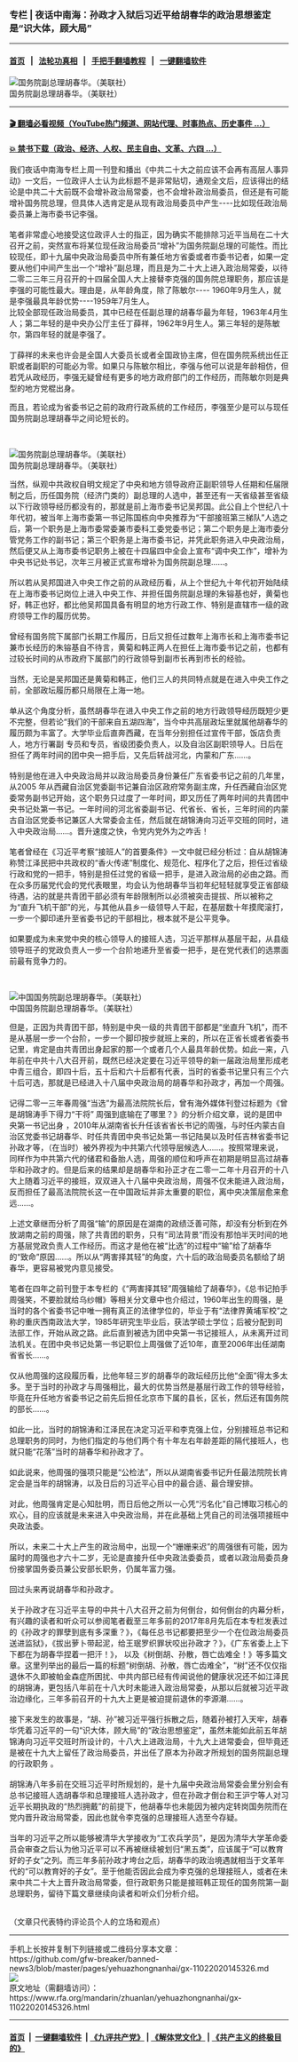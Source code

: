 ### 专栏 | 夜话中南海：孙政才入狱后习近平给胡春华的政治思想鉴定是“识大体，顾大局”
------------------------

#### [首页](https://github.com/gfw-breaker/banned-news3/blob/master/README.md) &nbsp;&nbsp;|&nbsp;&nbsp; [法轮功真相](https://github.com/begood0513/basic/blob/master/README.md)  &nbsp;&nbsp;|&nbsp;&nbsp; [手把手翻墙教程](https://github.com/gfw-breaker/guides/wiki)  &nbsp;&nbsp;|&nbsp;&nbsp; [一键翻墙软件](https://github.com/gfw-breaker/nogfw/blob/master/README.md)  



<div id="headerimg">
 <img alt="国务院副总理胡春华。（美联社）" src="https://www.rfa.org/mandarin/zhuanlan/yehuazhongnanhai/gx-11022020145326.html/AP_19115303440492.jpg/@@images/a44b8df0-3c04-41d8-9f23-8ea25fdd1b1d.jpeg" title="国务院副总理胡春华。（美联社）"/>
 <div id="headerimgcontents">
  <div id="headerimgcaption">
   <span>
    国务院副总理胡春华。（美联社）
   </span>
   <!-- zoomattribute -->
  </div>
  <!-- headerimgcaption -->
 </div>
 <!-- headerimagecontents -->
</div>

<hr/>


#### [ 🎬  翻墙必看视频（YouTube热门频道、网站代理、时事热点、历史事件 ...）](https://github.com/gfw-breaker/links/blob/master/banned.md)

#### [ 💥  禁书下载（政治、经济、人权、民主自由、文革、六四 ...）](https://github.com/gfw-breaker/books/blob/master/README.md)

<div id="storytext">
 <div>
  <div class="slot_header">
  </div>
 </div>
 <p>
  我们夜话中南海专栏上周一刊登和播出《中共二十大之前应该不会再有高层人事异动》一文后，一位政评人士认为此标题不是非常贴切，通观全文后，应该得出的结论是中共二十大前既不会增补政治局常委，也不会增补政治局委员，但还是有可能增补国务院总理，但具体人选肯定是从现有政治局委员中产生----比如现任政治局委员兼上海市委书记李强。
  <br/>
  <br/>
  笔者非常虚心地接受这位政评人士的指正，因为确实不能排除习近平当局在二十大召开之前，突然宣布将某位现任政治局委员“增补”为国务院副总理的可能性。而比较现任，即十九届中央政治局委员中所有兼任地方省委或者市委书记者，如果一定要从他们中间产生出一个“增补”副总理，而且是为二十大上进入政治局常委，以待二零二三年三月召开的十四届全国人大上接替李克强的国务院总理职务，那应该是李强的可能性最大。理由是，从年龄角度，除了陈敏尔---- 1960年9月生人，就是李强最具年龄优势----1959年7月生人。
  <br/>
  比较全部现任政治局委员，其中已经在任副总理的胡春华最为年轻，1963年4月生人；第二年轻的是中央办公厅主任丁薛祥，1962年9月生人。第三年轻的是陈敏尔，第四年轻的就是李强了。
  <br/>
  <br/>
  丁薛祥的未来也许会是全国人大委员长或者全国政协主席，但在国务院系统出任正职或者副职的可能必为零。如果只与陈敏尔相比，李强与他可以说是年龄相仿，但若凭从政经历，李强无疑曾经有更多的地方政府部门的工作经历，而陈敏尔则是典型的地方党棍出身。
 </p>
 <p>
  而且，若论成为省委书记之前的政府行政系统的工作经历，李强至少是可以与现任国务院副总理胡春华之间论短长的。
 </p>
 <p>
  <br/>
  <div class="image-inline captioned" style="width:1800px;">
   <div style="width:1800px;">
    <img alt="国务院副总理胡春华。（美联社）" src="https://www.rfa.org/mandarin/zhuanlan/yehuazhongnanhai/gx-11022020145326.html/AP_18079213059623.jpg" title="国务院副总理胡春华。（美联社）"/>
   </div>
   <div class="image-caption">
    <span style="width:1800px;">
     国务院副总理胡春华。（美联社）
    </span>
    <span class="copyright">
    </span>
   </div>
  </div>
 </p>
 <p>
  当然，纵观中共政权自明文规定了中央和地方领导政府正副职领导人任期和任届限制之后，历任国务院（经济门类的）副总理的人选中，甚至还有一天省级甚至省级以下行政领导经历都没有的，那就是前上海市委书记吴邦国。此公自上个世纪八十年代初，被当年上海市委第一书记陈国栋向中央推荐为“干部接班第三梯队”人选之后，第一个职务是上海市委常委兼市委科工委党委书记；第二个职务是上海市委分管党务工作的副书记；第三个职务是上海市委书记，并凭此职务进入中央政治局，然后便又从上海市委书记职务上被在十四届四中全会上宣布“调中央工作”，增补为中央书记处书记，次年三月被正式宣布增补为国务院副总理……。
  <br/>
  <br/>
  所以若从吴邦国进入中央工作之前的从政经历看，从上个世纪九十年代初开始陆续在上海市委书记岗位上进入中央工作、并担任国务院副总理的朱镕基也好，黄菊也好，韩正也好，都比他吴邦国具备有明显的地方行政工作、特别是直辖市一级的政府领导工作的履历优势。
  <br/>
  <br/>
  曾经有国务院下属部门长期工作履历，日后又担任过数年上海市长和上海市委书记兼市长经历的朱镕基自不待言，黄菊和韩正两人在担任上海市委书记之前，也都有过较长时间的从市政府下属部门的行政领导到副市长再到市长的经验。
  <br/>
  <br/>
  当然，无论是吴邦国还是黄菊和韩正，他们三人的共同特点就是在进入中央工作之前，全部政坛履历都只局限在上海一地。
  <br/>
  <br/>
  单从这个角度分析，虽然胡春华在进入中央工作之前的地方行政领导经历既短少更不完整，但若论“我们的干部来自五湖四海”，当今中共高层政坛里就属他胡春华的履历颇为丰富了。大学毕业后直奔西藏，在当年分别担任过宣传干部，饭店负责人，地方行署副 专员和专员，省级团委负责人，以及自治区副职领导人。日后在担任了两年时间的团中央一把手后，又先后转战河北，内蒙和广东……。
  <br/>
  <br/>
  特别是他在进入中央政治局并以政治局委员身份兼任广东省委书记之前的几年里，从2005 年从西藏自治区党委副书记兼自治区政府常务副主席，升任西藏自治区党委常务副书记开始，这个职务只过度了一年时间，即又历任了两年时间的共青团中央书记处第一书记。一年时间的河北省委副书记、代省长、省长，三年时间的内蒙古自治区党委书记兼区人大常委会主任，然后就在胡锦涛向习近平交班的同时，进入中央政治局……。晋升速度之快，令党内党外为之咋舌！
  <br/>
  <br/>
  笔者曾经在《习近平考察“接班人”的首要条件》一文中就已经分析过：自从胡锦涛称赞江泽民把中共政权的“香火传递”制度化、规范化、程序化了之后，担任过省级行政和党的一把手，特别是担任过党的省级一把手，是进入政治局的必由之路。而在众多历届党代会的党代表眼里，均会认为他胡春华当初年纪轻轻就享受正省部级待遇，沾的就是共青团干部必须有年龄限制所以必须被突击提拔、所以被称之为“直升飞机干部”的光，与其他从县乡一级领导人干起，在基层数十年摸爬滚打，一步一个脚印递升至省委书记的干部相比，根本就不是公平竞争。
  <br/>
  <br/>
  如果要成为未来党中央的核心领导人的接班人选，习近平那样从基层干起，从县级领导班子的党政负责人一步一个台阶地递升至省委一把手，是在党代表们的选票面前最有竞争力的。
 </p>
 <p>
  <br/>
  <div class="image-inline captioned" style="width:1894px;">
   <div style="width:1894px;">
    <img alt="中国国务院副总理胡春华。（美联社）" src="https://www.rfa.org/mandarin/zhuanlan/yehuazhongnanhai/gx-11022020145326.html/AP_17292240908881.jpg" title="中国国务院副总理胡春华。（美联社）"/>
   </div>
   <div class="image-caption">
    <span style="width:1894px;">
     中国国务院副总理胡春华。（美联社）
    </span>
    <span class="copyright">
    </span>
   </div>
  </div>
 </p>
 <p>
  但是，正因为共青团干部，特别是中央一级的共青团干部都是“坐直升飞机”，而不是从基层一步一个台阶，一步一个脚印按步就班上来的，所以在正省长或者省委书记里，肯定是由共青团出身起家的那一个或者几个人最具年龄优势。如此一来，八年前在中共十八大召开前，既然已经决定要在习近平领导的新一届政治局里形成老中青三组合，即四十后，五十后和六十后都有代表，当时的省委书记里只有三个六十后可选，那就是已经进入十八届中央政治局的胡春华和孙政才，再加一个周强。
  <br/>
  <br/>
  记得二零一三年春周强“当选”为最高法院院长后，曾有海外媒体刊登过标题为《曾是胡锦涛手下得力“干将” 周强到底输在了哪里？》的分析介绍文章，说的是团中央第一书记出身 ，2010年从湖南省长升任该省省长书记的周强，与时任内蒙古自治区党委书记胡春华、时任共青团中央书记处第一书记陆昊以及时任吉林省委书记孙政才等，（在当时）被外界视为中共第六代领导层候选人……。按照常理来说，同样作为中共第六代的储君和备胎人选，周强的顺位和呼声在初期是明显高过胡春华和孙政才的。但是后来的结果却是胡春华和孙正才在二零一二年十月召开的十八大上随着习近平的接班，双双进入十八届中央政治局，周强不仅未能进入政治局，反而担任了最高法院院长这一在中国政坛并非太重要的职位，离中央决策层愈来愈远……。
  <br/>
  <br/>
  上述文章继而分析了周强“输”的原因是在湖南的政绩泛善可陈，却没有分析到在外放湖南之前的周强，除了共青团的职务，只有“司法背景”而没有那怕半天时间的地方基层党政负责人工作经历。而这才是他在被“比选”的过程中“输”给了胡春华的“致命”原因……。所以从“两害择其轻”的角度，六十后的政治局委员名额给了胡春华，更容易被党内意见接受。
  <br/>
  <br/>
  笔者在四年之前刊登于本专栏的《“两害择其轻”周强输给了胡春华》，《总书记拍手周强笑，不要脸就给乌纱帽》等相关分文章中也介绍过，1960年出生的周强，是当时的各个省委书记中唯一拥有真正的法律学位的，毕业于有“法律界黄埔军校”之称的重庆西南政法大学，1985年研究生毕业后，获法学硕士学位；后被分配到司法部工作，开始从政之路。此后直到被选为团中央第一书记接班人，从未离开过司法机关。在团中央书记处第一书记职位上周强做了近10年，直至2006年出任湖南省省长……。
  <br/>
  <br/>
  仅从他周强的这段履历看，比他年轻三岁的胡春华的政坛经历比他“全面”得太多太多。至于当时的孙政才与周强相比，最大的优势当然是基层行政工作的领导经验，毕竟在升任地方省委书记之前先后担任北京市下属的县长，区长，然后还有国务院的部长……。
  <br/>
  <br/>
  如此一比，当时的胡锦涛和江泽民在决定习近平和李克强上位，分别接班总书记和总理职务的同时，为他们指定的与他们两个有十年左右年龄差距的隔代接班人，也就只能“花落”当时的胡春华和孙政才了。
  <br/>
  <br/>
  如此说来，他周强的强项只能是“公检法”，所以从湖南省委书记升任最法院院长肯定会是当年的胡锦涛，以及日后的习近平心目中的最合适、最合理安排。
  <br/>
  <br/>
  对此，他周强肯定是心知肚明，而日后他之所以一心凭“污名化”自己博取习核心的欢心，目的应该就是未来进入中央政治局，并在此基础上凭自己的司法强项接班中央政法委。
  <br/>
  <br/>
  所以，未来二十大上产生的政治局中，出现一个“姗姗来迟”的周强很有可能，因为届时的周强也才六十二岁，无论是直接升任中央政法委委员，或者以政治局委员身份接掌国务委员兼公安部长职务，仍属年富力强。
  <br/>
  <br/>
  回过头来再说胡春华和孙政才。
  <br/>
  <br/>
  关于孙政才在习近平主导的中共十八大召开之前为何倒台，如何倒台的内幕分析，有兴趣的读者和听众可以参阅笔者截至三年多前的2017年8月先后在本专栏发表过的《孙政才的罪孽到底有多深重？》，《每任总书记都要把至少一个在位政治局委员送进监狱》，《拔出萝卜带起泥，给王珉罗织罪状咬出孙政才？》，《广东省委上上下下都在为胡春华捏着一把汗！》， 以及《树倒胡、孙散，唇亡齿难全！》等多篇文章。这里列举出的最后一篇的标题“树倒胡、孙散，唇亡齿难全”，“树”还不仅仅指退休不久即被帕金森症所困扰、中共内部已经有传闻说他的健康状况还不如江泽民的胡锦涛，更包括八年前在十八大时未能进入政治局常委，从那以后就被习近平政治边缘化，三年多前召开的十九大上更是被迫提前退休的李源潮……。
  <br/>
  <br/>
  接下来发生的故事是，“胡、孙”被习近平强行拆散之后，随着孙被打入天牢，胡春华凭着习近平的一句“识大体，顾大局”的“政治思想鉴定”，虽然未能如此前五年胡锦涛向习近平交班时所设计的，十八大上进政治局，十九大上进常委会，但毕竟还是被在十九大上留任了政治局委员，并出任了原本为孙政才所规划的国务院副总理的行政职务 。
  <br/>
  <br/>
  胡锦涛八年多前在交班习近平时所规划的，是十九届中央政治局常委会里分别会有总书记接班人选胡春华和总理接班人选孙政才，但在孙政才倒台和王沪宁等人对习近平长期执政的“热烈拥戴”的前提下，他胡春华也未能因为被内定转岗国务院而在党内晋升政治局常委，因此也就令李克强的总理接班人选至今存疑。
  <br/>
  <br/>
  当年的习近平之所以能够被清华大学接收为“工农兵学员”，是因为清华大学革命委员会审查之后认为他习近平可以不再被继续被划归“黑五类”，应该属于“可以教育好的子女”之列。而三年多前孙政才垮台之后，胡春华的政治境遇就相当于文革年代的“可以教育好的子女”。至于他能否因此会成为李克强的总理接班人，或者在未来中共二十大上晋升政治局常委，但行政职务只能是接班韩正现任的国务院第一副总理职务，留待下篇文章继续向读者和听众们分析介绍。
 </p>
 <p>
  <br/>
  （文章只代表特约评论员个人的立场和观点）
 </p>
</div>

<hr/>
手机上长按并复制下列链接或二维码分享本文章：<br/>
https://github.com/gfw-breaker/banned-news3/blob/master/pages/yehuazhongnanhai/gx-11022020145326.md <br/>
<a href='https://github.com/gfw-breaker/banned-news3/blob/master/pages/yehuazhongnanhai/gx-11022020145326.md'><img src='https://github.com/gfw-breaker/banned-news3/blob/master/pages/yehuazhongnanhai/gx-11022020145326.md.png'/></a> <br/>
原文地址（需翻墙访问）：https://www.rfa.org/mandarin/zhuanlan/yehuazhongnanhai/gx-11022020145326.html


------------------------
#### [首页](https://github.com/gfw-breaker/banned-news3/blob/master/README.md) &nbsp;|&nbsp; [一键翻墙软件](https://github.com/gfw-breaker/nogfw/blob/master/README.md) &nbsp;| [《九评共产党》](https://github.com/gfw-breaker/9ping.md/blob/master/README.md#九评之一评共产党是什么) | [《解体党文化》](https://github.com/gfw-breaker/jtdwh.md/blob/master/README.md) | [《共产主义的终极目的》](https://github.com/gfw-breaker/gczydzjmd.md/blob/master/README.md)


<img src='http://gfw-breaker.win/banned-news3/pages/yehuazhongnanhai/gx-11022020145326.md' width='0px' height='0px'/>